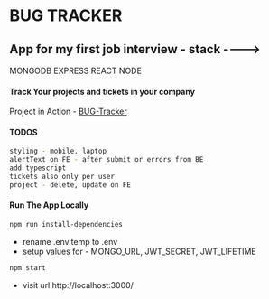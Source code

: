 # BUG TRACKER

## App for my first job interview - stack ---->
MONGODB
EXPRESS
REACT 
NODE

#### Track Your projects and tickets in your company

Project in Action - [BUG-Tracker](https://bug-tracker-interview.herokuapp.com/)

#### TODOS
```sh
styling - mobile, laptop
alertText on FE - after submit or errors from BE
add typescript
tickets also only per user
project - delete, update on FE
```


#### Run The App Locally

```sh
npm run install-dependencies
```

- rename .env.temp to .env
- setup values for - MONGO_URL, JWT_SECRET, JWT_LIFETIME

```sh
npm start
```

- visit url http://localhost:3000/
